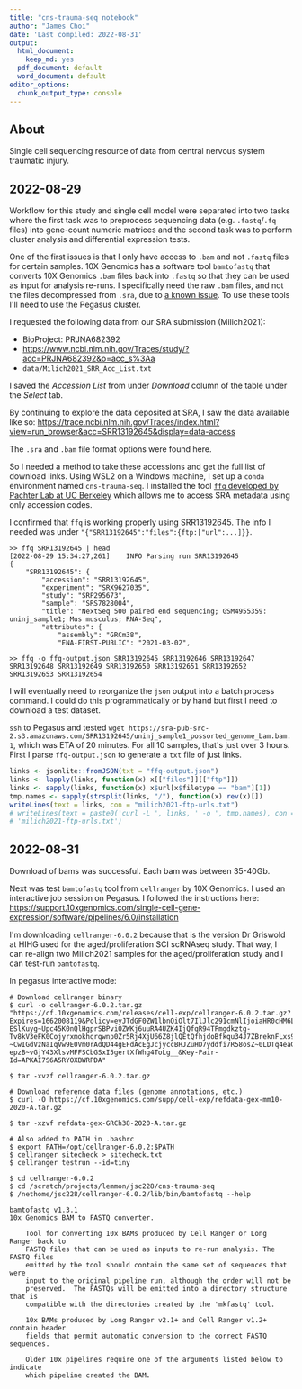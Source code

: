 ```yaml
---
title: "cns-trauma-seq notebook"
author: "James Choi"
date: 'Last compiled: 2022-08-31'
output:
  html_document:
    keep_md: yes
  pdf_document: default
  word_document: default
editor_options:
  chunk_output_type: console
---
```





## About

Single cell sequencing resource of data from central nervous system traumatic injury.


## 2022-08-29

Workflow for this study and single cell model were separated into two tasks where the first task was to preprocess sequencing data (e.g. `.fastq`/`.fq` files) into gene-count numeric matrices and the second task was to perform cluster analysis and differential expression tests. 

One of the first issues is that I only have access to `.bam` and not `.fastq` files for certain samples. 10X Genomics has a software tool `bamtofastq` that converts 10X Genomics `.bam` files back into `.fastq` so that they can be used as input for analysis re-runs. I specifically need the raw `.bam` files, and not the files decompressed from `.sra`, due to [a known issue](https://support.10xgenomics.com/docs/bamtofastq#issues). To use these tools I'll need to use the Pegasus cluster. 

I requested the following data from our SRA submission (Milich2021):

  * BioProject: PRJNA682392
  * https://www.ncbi.nlm.nih.gov/Traces/study/?acc=PRJNA682392&o=acc_s%3Aa
  * `data/Milich2021_SRR_Acc_List.txt`

I saved the *Accession List* from under *Download* column of the table under the *Select* tab.

By continuing to explore the data deposited at SRA, I saw the data available like so: https://trace.ncbi.nlm.nih.gov/Traces/index.html?view=run_browser&acc=SRR13192645&display=data-access

The `.sra` and `.bam` file format options were found here.

So I needed a method to take these accessions and get the full list of download links. Using WSL2 on a Windows machine, I set up a `conda` environment named `cns-trauma-seq`. I installed the tool [`ffq` developed by Pachter Lab at UC Berkeley](https://github.com/pachterlab/ffq) which allows me to access SRA metadata using only accession codes. 

I confirmed that `ffq` is working properly using SRR13192645. The info I needed was under `"{"SRR13192645":"files":{ftp:["url":...]}}`. 

```{}
>> ffq SRR13192645 | head
[2022-08-29 15:34:27,261]    INFO Parsing run SRR13192645
{
    "SRR13192645": {
        "accession": "SRR13192645",
        "experiment": "SRX9627035",
        "study": "SRP295673",
        "sample": "SRS7828004",
        "title": "NextSeq 500 paired end sequencing; GSM4955359: uninj_sample1; Mus musculus; RNA-Seq",
        "attributes": {
            "assembly": "GRCm38",
            "ENA-FIRST-PUBLIC": "2021-03-02",
            
>> ffq -o ffq-output.json SRR13192645 SRR13192646 SRR13192647 SRR13192648 SRR13192649 SRR13192650 SRR13192651 SRR13192652 SRR13192653 SRR13192654
```


I will eventually need to reorganize the `json` output into a batch process command. I could do this programmatically or by hand but first I need to download a test dataset. 

`ssh` to Pegasus and tested `wget https://sra-pub-src-2.s3.amazonaws.com/SRR13192645/uninj_sample1_possorted_genome_bam.bam.1`, which was ETA of 20 minutes. For all 10 samples, that's just over 3 hours. First I parse `ffq-output.json` to generate a `txt` file of just links.


```r
links <- jsonlite::fromJSON(txt = "ffq-output.json")
links <- lapply(links, function(x) x[["files"]][["ftp"]])
links <- sapply(links, function(x) x$url[x$filetype == "bam"][1])
tmp.names <- sapply(strsplit(links, "/"), function(x) rev(x)[])
writeLines(text = links, con = "milich2021-ftp-urls.txt")
# writeLines(text = paste0('curl -L ', links, ' -o ', tmp.names), con =
# 'milich2021-ftp-urls.txt')
```


## 2022-08-31

Download of bams was successful. Each bam was between 35-40Gb. 

Next was test `bamtofastq` tool from `cellranger` by 10X Genomics. I used an interactive job session on Pegasus. I followed the instructions here: https://support.10xgenomics.com/single-cell-gene-expression/software/pipelines/6.0/installation

I'm downloading `cellranger-6.0.2` because that is the version Dr Griswold at HIHG used for the aged/proliferation SCI scRNAseq study. That way, I can re-align two Milich2021 samples for the aged/proliferation study and I can test-run `bamtofastq`. 

In pegasus interactive mode:

```
# Download cellranger binary
$ curl -o cellranger-6.0.2.tar.gz "https://cf.10xgenomics.com/releases/cell-exp/cellranger-6.0.2.tar.gz?Expires=1662008119&Policy=eyJTdGF0ZW1lbnQiOlt7IlJlc291cmNlIjoiaHR0cHM6Ly9jZi4xMHhnZW5vbWljcy5jb20vcmVsZWFzZXMvY2VsbC1leHAvY2VsbHJhbmdlci02LjAuMi50YXIuZ3oiLCJDb25kaXRpb24iOnsiRGF0ZUxlc3NUaGFuIjp7IkFXUzpFcG9jaFRpbWUiOjE2NjIwMDgxMTl9fX1dfQ__&Signature=bdlpEB~od9rl6LMWCIZqvP-ESlKuyg~Upc45K0nQlHgprSBPviOZWKj6uuRA4UZK4IjQfqR94TFmgdkztg-Tv8kV3eFK0Cojyrxmokhqrqwnp0Zr5Rj4XjU66Z8jlQEtQfhjdoBfkqu34J7ZBreknFLxs9XEzygPMxew-~CwIGdVzNaIqVw9E0Vm0rAdQD44gEFdAcEgJcjyccBHJZuHD7yddfi7R58osZ~0LDTq4eaGNlJQaCTbElLgEPKoRolKWqBsOMwU1hn28vKUZjcX~h3XJyYzovqZahavghQ7tXYf6-epzB~vGjY43XlsvMFFSCbGSxI5gertXfWhg4ToLg__&Key-Pair-Id=APKAI7S6A5RYOXBWRPDA"

$ tar -xvzf cellranger-6.0.2.tar.gz

# Download reference data files (genome annotations, etc.)
$ curl -O https://cf.10xgenomics.com/supp/cell-exp/refdata-gex-mm10-2020-A.tar.gz

$ tar -xzvf refdata-gex-GRCh38-2020-A.tar.gz

# Also added to PATH in .bashrc
$ export PATH=/opt/cellranger-6.0.2:$PATH
$ cellranger sitecheck > sitecheck.txt
$ cellranger testrun --id=tiny

$ cd cellranger-6.0.2
$ cd /scratch/projects/lemmon/jsc228/cns-trauma-seq
$ /nethome/jsc228/cellranger-6.0.2/lib/bin/bamtofastq --help

bamtofastq v1.3.1
10x Genomics BAM to FASTQ converter.

    Tool for converting 10x BAMs produced by Cell Ranger or Long Ranger back to
    FASTQ files that can be used as inputs to re-run analysis. The FASTQ files
    emitted by the tool should contain the same set of sequences that were
    input to the original pipeline run, although the order will not be
    preserved.  The FASTQs will be emitted into a directory structure that is
    compatible with the directories created by the 'mkfastq' tool.

    10x BAMs produced by Long Ranger v2.1+ and Cell Ranger v1.2+ contain header
    fields that permit automatic conversion to the correct FASTQ sequences.

    Older 10x pipelines require one of the arguments listed below to indicate
    which pipeline created the BAM.
```

